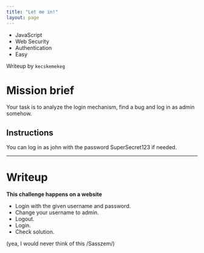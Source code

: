 ```yaml
---
title: "Let me in!"
layout: page
---
```


- JavaScript 
- Web Security 
- Authentication
- Easy

Writeup by `kecskemekeg`

# Mission brief
Your task is to analyze the login mechanism, find a bug and log in as admin somehow.

## Instructions
You can log in as john with the password SuperSecret123 if needed.

---

# Writeup

**This challenge happens on a website**

- Login with the given username and password.
- Change your username to admin.
- Logout.
- Login.
- Check solution.

(yea, I would never think of this /Sasszem/)